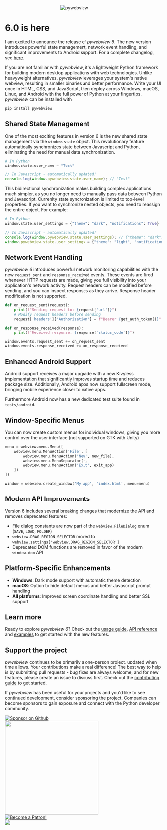 <img src='/logo-no-text.png' alt='pywebview' style='max-width: 150px; margin: 50px auto 20px auto; display: block'/>


# 6.0 is here

I am excited to announce the release of _pywebview 6_. The new version introduces powerful state management, network event handling, and significant improvements to Android support. For a complete changelog, see [here](/changelog).

If you are not familiar with _pywebview_, it's a lightweight Python framework for building modern desktop applications with web technologies. Unlike heavyweight alternatives, _pywebview_ leverages your system's native webview, resulting in smaller binaries and better performance. Write your UI once in HTML, CSS, and JavaScript, then deploy across Windows, macOS, Linux, and Android with the full power of Python at your fingertips. _pywebview_ can be installed with

``` bash
pip install pywebview
```

## Shared State Management

One of the most exciting features in version 6 is the new shared state management via the `window.state` object. This revolutionary feature automatically synchronizes state between Javascript and Python, eliminating the need for manual data synchronization.

``` python
# In Python
window.state.user_name = "Test"
```

``` javascript
// In Javascript - automatically updated!
console.log(window.pywebview.state.user_name); // "Test"
```

This bidirectional synchronization makes building complex applications much simpler, as you no longer need to manually pass data between Python and Javascript. Currenlty state syncronization is limited to top-level properties. If you want to synchronize nested objects, you need to reassign the entire object. For example:

``` python
# In Python
window.state.user_settings = {"theme": "dark", "notifications": True}
```

``` javascript
// In Javascript - automatically updated!
console.log(window.pywebview.state.user_settings); // {"theme": "dark", "notifications": True}
window.pywebview.state.user_settings = {"theme": "light", "notifications": False} // Updates Python side too
```

## Network Event Handling

_pywebview 6_ introduces powerful network monitoring capabilities with the new `request_sent` and `response_received` events. These events are fired whenever HTTP requests are made, giving you full visibility into your application's network activity. Request headers can be modified before sending, and you can inspect responses as they arrive. Response header modification is not supported.

``` python
def on_request_sent(request):
    print(f"Sending request to: {request['url']}")
    # Modify request headers before sending
    request['headers']['Authorization'] = f"Bearer {get_auth_token()}"

def on_response_received(response):
    print(f"Received response: {response['status_code']}")

window.events.request_sent += on_request_sent
window.events.response_received += on_response_received
```


## Enhanced Android Support

Android support receives a major upgrade with a new Kivyless implementation that significantly improves startup time and reduces package size. Additionally, Android apps now support fullscreen mode, bringing mobile experience closer to native apps.

Furthermore Android now has a new dedicated test suite found in `tests/android`.

## Window-Specific Menus

You can now create custom menus for individual windows, giving you more control over the user interface (not supported on GTK with Unity)

``` python
menu = webview.menu.Menu([
    webview.menu.MenuAction('File', [
        webview.menu.MenuAction('New', new_file),
        webview.menu.MenuSeparator(),
        webview.menu.MenuAction('Exit', exit_app)
    ])
])

window = webview.create_window('My App', 'index.html', menu=menu)
```

## Modern API Improvements

Version 6 includes several breaking changes that modernize the API and removes deprecated features:

- File dialog constants are now part of the `webview.FileDialog` enum (`SAVE`, `LOAD`, `FOLDER`)
- `webview.DRAG_REGION_SELECTOR` moved to `webview.settings['webview.DRAG_REGION_SELECTOR']`
- Deprecated DOM functions are removed in favor of the modern `window.dom` API


## Platform-Specific Enhancements

- **Windows**: Dark mode support with automatic theme detection
- **macOS**: Option to hide default menus and better Javascript prompt handling
- **All platforms**: Improved screen coordinate handling and better SSL support

## Learn more

Ready to explore _pywebview 6_? Check out the [usage guide](/guide/usage.html), [API reference](/guide/api.html) and [examples](/examples) to get started with the new features.

## Support the project

_pywebview_ continues to be primarily a one-person project, updated when time allows. Your contributions make a real difference! The best way to help is by submitting pull requests - bug fixes are always welcome, and for new features, please create an issue to discuss first. Check out the [contributing guide](/contributing) to get started.

If _pywebview_ has been useful for your projects and you'd like to see continued development, consider sponsoring the project. Companies can become sponsors to gain exposure and connect with the Python developer community.

<div class="center spc-l spc-vertical">
	<a href="https://github.com/sponsors/r0x0r">
		<img src='/github_sponsor_button.png' alt='Sponsor on Github' style="max-width: 250px"/>
	</a>
</div>

<div class="center spc-l spc-vertical">
	<a href="https://opencollective.com/pywebview/donate" target="_blank">
		<img src="https://opencollective.com/pywebview/donate/button@2x.png?color=blue" width=300 />
	</a>
</div>

<div class="center spc-l spc-vertical">
	<a href="https://www.patreon.com/bePatron?u=13226105" data-patreon-widget-type="become-patron-button">
		<img src='https://c5.patreon.com/external/logo/become_a_patron_button.png' alt='Become a Patron!'/>
	</a>
</div>

<div class="center spc-l spc-vertical">
	<a href="http://bit.ly/2eg2Z5P" target="_blank">
		<img src="/paypal.png"/>
	</a>
</div>